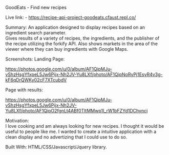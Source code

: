 GoodEats - Find new recipes

Live link: - https://recipe-api-project-goodeats.cfaust.repl.co/

Summary:
An application designed to display recipes based on an ingredient search parameter.  
Gives results of a variety of recipes, the ingredients, and the publisher of the recipe utilizing the forkify API.
Also shows markets in the area of the viewer where they can buy ingredients with Google Maps.

Screenshots:
Landing Page:

https://photos.google.com/u/0/album/AF1QipMJu-vShzHsgYfxpeL5Jw6Pijx-Nh2JV-Yu8LXf/photo/AF1QipNoRyPj1EsyR4v3g-kF6qDrQWKy02cF7XTcubdV

Page with results:

https://photos.google.com/u/0/album/AF1QipMJu-vShzHsgYfxpeL5Jw6Pijx-Nh2JV-Yu8LXf/photo/AF1QipO2fgnLt4ABf0TltMMwp1I_rW1bFZYd1DChyncj

Motivation:  
I love cooking and am always looking for new recipes.  I thought it would be useful to people like me. 
I wanted to create a intuitive application with a clean display and no advertizing that I could use to do so.

Built With:
HTML/CSS/Javascript/Jquery library.


